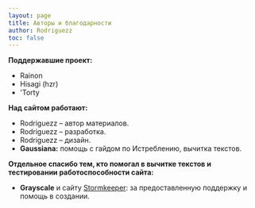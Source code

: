 ```yaml
---
layout: page
title: Авторы и благодарности
author: Rodriguezz
toc: false
---
```



**Поддержавшие проект:**
* Rainon
* Hisagi (hzr)
* 'Torty



**Над сайтом работают:**

* Rodriguezz – автор материалов.
* Rodriguezz – разработка.
* Rodriguezz – дизайн.
* **Gaussiana:** помощь с гайдом по Истреблению, вычитка текстов.

**Отдельное спасибо тем, кто помогал в вычитке текстов и тестировании работоспособности сайта:**
* **Grayscale** и сайту <a href="https://stormkeeper.ru/">Stormkeeper</a>: за предоставленную поддержку и помощь в создании.

